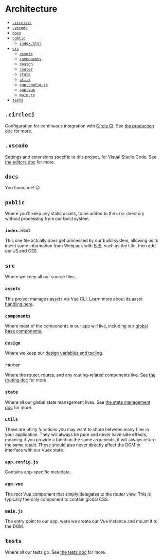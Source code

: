 # Architecture

* [`.circleci`](#circleci)
* [`.vscode`](#vscode)
* [`docs`](#docs)
* [`public`](#public)
  * [`index.html`](#indexhtml)
* [`src`](#src)
  * [`assets`](#assets)
  * [`components`](#components)
  * [`design`](#design)
  * [`router`](#router)
  * [`state`](#state)
  * [`utils`](#utils)
  * [`app.config.js`](#appconfigjs)
  * [`app.vue`](#appvue)
  * [`main.js`](#mainjs)
* [`tests`](#tests)

## `.circleci`

Configuration for continuous integration with [Circle CI](https://circleci.com/). See [the production doc](production.md#from-circle-ci) for more.

## `.vscode`

Settings and extensions specific to this project, for Visual Studio Code. See [the editors doc](editors.md#visual-studio-code) for more.

## `docs`

You found me! :wink:

## `public`

Where you'll keep any static assets, to be added to the `dist` directory without processing from our build system.

### `index.html`

This one file actually _does_ get processed by our build system, allowing us to inject some information from Webpack with [EJS](http://ejs.co/), such as the title, then add our JS and CSS.

## `src`

Where we keep all our source files.

### `assets`

This project manages assets via Vue CLI. Learn more about [its asset handling here](https://github.com/vuejs/vue-cli/blob/dev/docs/assets.md).

### `components`

Where most of the components in our app will live, including our [global base components](development.md#base-components).

### `design`

Where we keep our [design variables and tooling](#design-variables-and-tooling).

### `router`

Where the router, routes, and any routing-related components live. See [the routing doc](routing.md) for more.

### `state`

Where all our global state management lives. See [the state management doc](state.md) for more.

### `utils`

These are utility functions you may want to share between many files in your application. They will always be pure and never have side effects, meaning if you provide a function the same arguments, it will always return the same result. These should also never directly affect the DOM or interface with our Vuex state.

### `app.config.js`

Contains app-specific metadata.

### `app.vue`

The root Vue component that simply delegates to the router view. This is typically the only component to contain global CSS.

### `main.js`

The entry point to our app, were we create our Vue instance and mount it to the DOM.

## `tests`

Where all our tests go. See [the tests doc](tests.md) for more.
